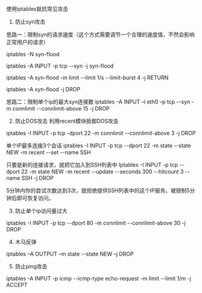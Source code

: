 使用iptables抵抗常见攻击


1.  防止syn攻击

思路一：限制syn的请求速度（这个方式需要调节一个合理的速度值，不然会影响正常用户的请求）

iptables -N syn-flood 
 
iptables -A INPUT -p tcp --syn -j syn-flood 
 
iptables -A syn-flood -m limit --limit 1/s --limit-burst 4 -j RETURN 
 
iptables -A syn-flood -j DROP 

思路二：限制单个ip的最大syn连接数
iptables –A INPUT –i eth0 –p tcp --syn -m connlimit --connlimit-above 15 -j DROP 




2.  防止DOS攻击
利用recent模块抵御DOS攻击

iptables -I INPUT -p tcp -dport 22 -m connlimit --connlimit-above 3 -j DROP 

单个IP最多连接3个会话
iptables -I INPUT -p tcp --dport 22 -m state --state NEW -m recent --set --name SSH  

只要是新的连接请求，就把它加入到SSH列表中
Iptables -I INPUT -p tcp --dport 22 -m state NEW -m recent --update --seconds 300 --hitcount 3 --name SSH -j DROP  

5分钟内你的尝试次数达到3次，就拒绝提供SSH列表中的这个IP服务。被限制5分钟后即可恢复访问。


3.  防止单个ip访问量过大

iptables -I INPUT -p tcp --dport 80 -m connlimit --connlimit-above 30 -j DROP 

4.  木马反弹

iptables –A OUTPUT –m state --state NEW –j DROP 

5.  防止ping攻击

iptables -A INPUT -p icmp --icmp-type echo-request -m limit --limit 1/m -j ACCEPT 